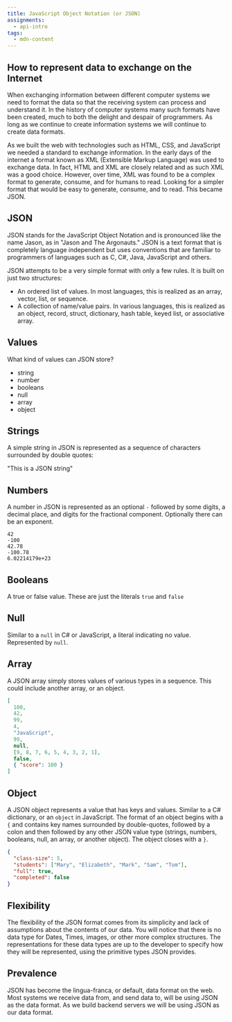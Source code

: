 ```yaml
---
title: JavaScript Object Notation (or JSON)
assignments:
  - api-intro
tags:
  - mdn-content
---
```


## How to represent data to exchange on the Internet

When exchanging information between different computer systems we need to format
the data so that the receiving system can process and understand it. In the
history of computer systems many such formats have been created, much to both
the delight and despair of programmers. As long as we continue to create
information systems we will continue to create data formats.

As we built the web with technologies such as HTML, CSS, and JavaScript we
needed a standard to exchange information. In the early days of the internet a
format known as XML (Extensible Markup Language) was used to exchange data. In
fact, HTML and XML are closely related and as such XML was a good choice.
However, over time, XML was found to be a complex format to generate, consume,
and for humans to read. Looking for a simpler format that would be easy to
generate, consume, and to read. This became JSON.

## JSON

JSON stands for the JavaScript Object Notation and is pronounced like the name
Jason, as in "Jason and The Argonauts." JSON is a text format that is completely
language independent but uses conventions that are familiar to programmers of
languages such as C, C#, Java, JavaScript and others.

JSON attempts to be a very simple format with only a few rules. It is built on
just two structures:

- An ordered list of values. In most languages, this is realized as an array,
  vector, list, or sequence.
- A collection of name/value pairs. In various languages, this is realized as an
  object, record, struct, dictionary, hash table, keyed list, or associative
  array.

## Values

What kind of values can JSON store?

- string
- number
- booleans
- null
- array
- object

## Strings

A simple string in JSON is represented as a sequence of characters surrounded by
double quotes:

"This is a JSON string"

## Numbers

A number in JSON is represented as an optional `-` followed by some digits, a
decimal place, and digits for the fractional component. Optionally there can be
an exponent.

```
42
-100
42.78
-100.78
6.02214179e+23
```

## Booleans

A true or false value. These are just the literals `true` and `false`

## Null

Similar to a `null` in C# or JavaScript, a literal indicating no value.
Represented by `null`.

## Array

A JSON array simply stores values of various types in a sequence. This could
include another array, or an object.

```json
[
  100,
  42,
  99,
  4,
  "JavaScript",
  99,
  null,
  [9, 8, 7, 6, 5, 4, 3, 2, 1],
  false,
  { "score": 100 }
]
```

## Object

A JSON object represents a value that has keys and values. Similar to a C#
dictionary, or an `object` in JavaScript. The format of an object begins with a
`{` and contains key names surrounded by double-quotes, followed by a colon and
then followed by any other JSON value type (strings, numbers, booleans, null, an
array, or another object). The object closes with a `}`.

```json
{
  "class-size": 5,
  "students": ["Mary", "Elizabeth", "Mark", "Sam", "Tom"],
  "full": true,
  "completed": false
}
```

## Flexibility

The flexibility of the JSON format comes from its simplicity and lack of
assumptions about the contents of our data. You will notice that there is no
data type for Dates, Times, images, or other more complex structures. The
representations for these data types are up to the developer to specify how they
will be represented, using the primitive types JSON provides.

## Prevalence

JSON has become the lingua-franca, or default, data format on the web. Most
systems we receive data from, and send data to, will be using JSON as the data
format. As we build backend servers we will be using JSON as our data format.

